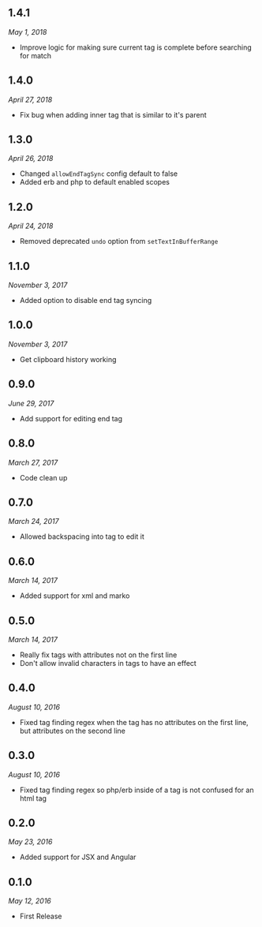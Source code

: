 ## 1.4.1
_May 1, 2018_
* Improve logic for making sure current tag is complete before searching for match

## 1.4.0
_April 27, 2018_
* Fix bug when adding inner tag that is similar to it's parent

## 1.3.0
_April 26, 2018_
* Changed `allowEndTagSync` config default to false
* Added erb and php to default enabled scopes

## 1.2.0
_April 24, 2018_
* Removed deprecated `undo` option from `setTextInBufferRange`

## 1.1.0
_November 3, 2017_
* Added option to disable end tag syncing

## 1.0.0
_November 3, 2017_
* Get clipboard history working

## 0.9.0
_June 29, 2017_
* Add support for editing end tag

## 0.8.0
_March 27, 2017_
* Code clean up

## 0.7.0
_March 24, 2017_
* Allowed backspacing into tag to edit it

## 0.6.0
_March 14, 2017_
* Added support for xml and marko

## 0.5.0
_March 14, 2017_
* Really fix tags with attributes not on the first line
* Don't allow invalid characters in tags to have an effect

## 0.4.0
_August 10, 2016_
* Fixed tag finding regex when the tag has no attributes on the first line, but attributes on the second line

## 0.3.0
_August 10, 2016_
* Fixed tag finding regex so php/erb inside of a tag is not confused for an html tag

## 0.2.0
_May 23, 2016_
* Added support for JSX and Angular

## 0.1.0
_May 12, 2016_
* First Release
